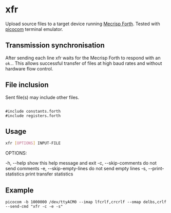 xfr
===

Upload source files to a target device running [Mecrisp Forth](http://mecrisp.sourceforge.net/).
Tested with [picocom](https://github.com/npat-efault/picocom) terminal emulator.

Transmission synchronisation
----------------------------

After sending each line xfr waits for the Mecrisp Forth to respond with an
`ok.`. This allows successful transfer of files at high baud rates and without
hardware flow control.

File inclusion
--------------

Sent file(s) may include other files.

<pre><code>
#include constants.forth
#include registers.forth
</code></pre>

Usage
-----

```sh
xfr [OPTIONS] INPUT-FILE
```

OPTIONS:

  -h, --help            show this help message and exit
  -c, --skip-comments   do not send comments
  -e, --skip-empty-lines
                        do not send empty lines
  -s, --print-statistics
                        print transfer statistics

Example
-------

```
picocom -b 1000000 /dev/ttyACM0 --imap lfcrlf,crcrlf --omap delbs,crlf --send-cmd "xfr -c -e -s"
```
